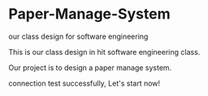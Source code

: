 # Paper-Manage-System
our class design for software engineering

This is our class design in hit software engineering class.

Our project is to design a paper manage system.

connection test successfully, Let's start now!
